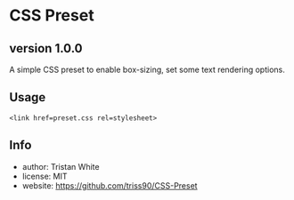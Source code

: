 # CSS Preset
## version 1.0.0
A simple CSS preset to enable box-sizing, set some text rendering options.
## Usage
    <link href=preset.css rel=stylesheet>
## Info
- author: Tristan White
- license: MIT
- website: https://github.com/triss90/CSS-Preset